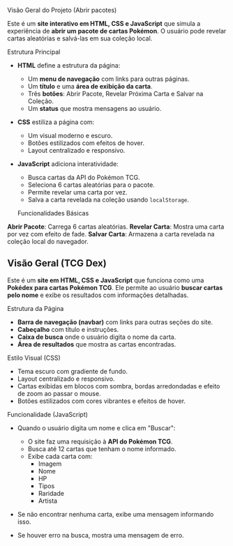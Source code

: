 Visão Geral do Projeto (Abrir pacotes)

Este é um **site interativo em HTML, CSS e JavaScript** que simula a experiência de **abrir um pacote de cartas Pokémon**. O usuário pode revelar cartas aleatórias e salvá-las em sua coleção local.

Estrutura Principal

- **HTML** define a estrutura da página:
  - Um **menu de navegação** com links para outras páginas.
  - Um **título** e uma **área de exibição da carta**.
  - Três **botões**: Abrir Pacote, Revelar Próxima Carta e Salvar na Coleção.
  - Um **status** que mostra mensagens ao usuário.

- **CSS** estiliza a página com:
  - Um visual moderno e escuro.
  - Botões estilizados com efeitos de hover.
  - Layout centralizado e responsivo.

- **JavaScript** adiciona interatividade:
  - Busca cartas da API do Pokémon TCG.
  - Seleciona 6 cartas aleatórias para o pacote.
  - Permite revelar uma carta por vez.
  - Salva a carta revelada na coleção usando `localStorage`.

  Funcionalidades Básicas

**Abrir Pacote**: Carrega 6 cartas aleatórias.
  **Revelar Carta**: Mostra uma carta por vez com efeito de fade.
  **Salvar Carta**: Armazena a carta revelada na coleção local do navegador.


## Visão Geral (TCG Dex)

Este é um **site em HTML, CSS e JavaScript** que funciona como uma **Pokédex para cartas Pokémon TCG**. Ele permite ao usuário **buscar cartas pelo nome** e exibe os resultados com informações detalhadas.


Estrutura da Página

- **Barra de navegação (navbar)** com links para outras seções do site.
- **Cabeçalho** com título e instruções.
- **Caixa de busca** onde o usuário digita o nome da carta.
- **Área de resultados** que mostra as cartas encontradas.

Estilo Visual (CSS)

- Tema escuro com gradiente de fundo.
- Layout centralizado e responsivo.
- Cartas exibidas em blocos com sombra, bordas arredondadas e efeito de zoom ao passar o mouse.
- Botões estilizados com cores vibrantes e efeitos de hover.

Funcionalidade (JavaScript)

- Quando o usuário digita um nome e clica em "Buscar":
  - O site faz uma requisição à **API do Pokémon TCG**.
  - Busca até 12 cartas que tenham o nome informado.
  - Exibe cada carta com:
    - Imagem
    - Nome
    - HP
    - Tipos
    - Raridade
    - Artista

- Se não encontrar nenhuma carta, exibe uma mensagem informando isso.
- Se houver erro na busca, mostra uma mensagem de erro.

